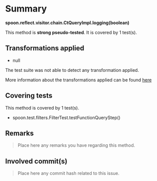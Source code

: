 # Summary
**spoon.reflect.visitor.chain.CtQueryImpl.logging(boolean)**

This method is **strong pseudo-tested**.
It is covered by 1 test(s). 


## Transformations applied

- null


The test suite was not able to detect any transformation applied.

More information about the transformations applied can be found [here](https://github.com/STAMP-project/pitest-descartes)

## Covering tests
This method is covered by 1 test(s).
* spoon.test.filters.FilterTest.testFunctionQueryStep()


## Remarks
> Place here any remarks you have regarding this method.

## Involved commit(s)

> Place here any commit hash related to this issue.

